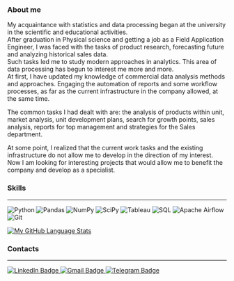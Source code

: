 ### About me

My acquaintance with statistics and data processing began at the university in the scientific and educational activities.  
After graduation in Physical science and getting a job as a Field Application Engineer, I was faced with the tasks of product research, forecasting future and analyzing historical sales data.  
Such tasks led me to study modern approaches in analytics. This area of data processing has begun to interest me more and more.  
At first, I have updated my knowledge of commercial data analysis methods and approaches. Engaging the automation of reports and some workflow processes, as far as the current infrastructure in the company allowed, at the same time.  

The common tasks I had dealt with are: the analysis of products within unit, market analysis, unit development plans, search for growth points, sales analysis, reports for top management and strategies for the Sales department.

At some point, I realized that the current work tasks and the existing infrastructure do not allow me to develop in the direction of my interest.  
Now I am looking for interesting projects that would allow me to benefit the company and develop as a specialist.

### Skills
____
![Python](https://img.shields.io/badge/python-3670A0?style=for-the-badge&logo=python&logoColor=ffdd54)
![Pandas](https://img.shields.io/badge/pandas-%23150458.svg?style=for-the-badge&logo=pandas&logoColor=white)
![NumPy](https://img.shields.io/badge/numpy-%23013243.svg?style=for-the-badge&logo=numpy&logoColor=white)
![SciPy](https://img.shields.io/badge/SciPy-%230C55A5.svg?style=for-the-badge&logo=scipy&logoColor=%white)
![Tableau](https://img.shields.io/badge/Tableau-E97627?style=for-the-badge&logo=Tableau&logoColor=white)
![SQL](http://img.shields.io/badge/-Sql-090909?style=for-the-badge&logo=mysql&logoColor=006488)
![Apache Airflow](https://img.shields.io/badge/Apache%20Airflow-017CEE?style=for-the-badge&logo=Apache%20Airflow&logoColor=white)
![Git](https://img.shields.io/badge/git-%23F05033.svg?style=for-the-badge&logo=git&logoColor=white)

[![My GitHub Language Stats](https://github-readme-stats.vercel.app/api/top-langs/?username=NktLut&langs_count=5&theme=synthwave)]()  


### Contacts
____
<div id="badges">
  <a href="https://www.linkedin.com/in/nikita-liutetskii-842416252/">
    <img src="https://img.shields.io/badge/LinkedIn-blue?style=for-the-badge&logo=linkedin&logoColor=white" alt="LinkedIn Badge"/>
  </a>
  
  <a href="mailto:nikitalut@gmail.com">
    <img src="https://img.shields.io/badge/Gmail-red?logo=gmail&logoColor=white&style=for-the-badge" alt="Gmail Badge"/>
  </a>
  
  <a href="https://t.me/nkt_lut">
    <img src="https://img.shields.io/badge/Telegram-blue?logo=telegram&logoColor=white&style=for-the-badge" alt="Telegram Badge"/>
  </a>
</div>
